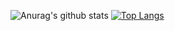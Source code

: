 ![Anurag's github stats](https://github-readme-stats.vercel.app/api?username=regisnew&count_private=true&show_icons=true&title_color=5C2DAE&icon_color=5C2DAE&line_height=20)
[![Top Langs](https://github-readme-stats.vercel.app/api/top-langs/?username=regisnew&show_icons=true&title_color=5C2DAE&icon_color=5C2DAE&count_private=1)](https://github.com/anuraghazra/github-readme-stats)
